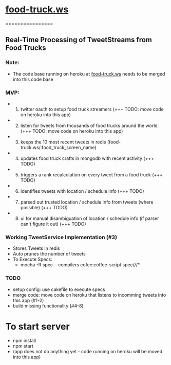 # [food-truck.ws](http://food-truck.ws)
================

## Real-Time Processing of TweetStreams from Food Trucks

### Note:
- The code base running on heroku at [food-truck.ws](http://food-truck.ws) needs to be merged into this code base

### MVP:
+ 1. twitter oauth to setup food truck streamers (+++ TODO: move code on heroku into this app)
+ 2. listen for tweets from thousands of food trucks around the world (+++ TODO: move code on heroku into this app)
+ 3. keeps the 10 most recent tweets in redis (food-truck.ws/:food_truck_screen_name)
+ 4. updates food truck crafts in mongodb with recent activity (+++ TODO)
+ 5. triggers a rank recalculation on every tweet from a food truck (+++ TODO)
+ 6. identifies tweets with location / schedule info (+++ TODO)
+ 7. parsed out trusted location / schedule info from tweets (where possible) (+++ TODO)
+ 8. ui for manual disambiguation of location / schedule info (if parser can't figure it out) (+++ TODO)

### Working TweetService Implementation (#3)
+ Stores Tweets in redis
+ Auto prunes the number of tweets
+ To Execute Specs:
  * mocha -R spec --compilers cofee:coffee-script spec/*/*/*

### TODO
+ setup config: use cakefile to execute specs
+ merge code: move code on heroku that listens to incomming tweets into this app (#1-2)
+ build missing functionality (#4-8)

# To start server
- npm install
- npm start
- (app does not do anything yet - code running on heroku will be moved into this app)
